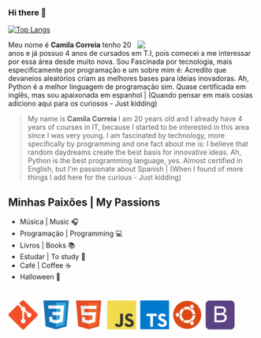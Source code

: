 ### Hi there 👋

[![Top Langs](https://github-readme-stats.vercel.app/api/top-langs/?username=anuraghazra&layout=compact)](https://github.com/anuraghazra/github-readme-stats)

<img src="https://scontent-gru2-2.xx.fbcdn.net/v/t1.18169-9/29542212_2173436819552251_6881682999642682159_n.jpg?_nc_cat=111&ccb=1-3&_nc_sid=8bfeb9&_nc_eui2=AeHthPDb_z-vVWmeWuTNBOxh__v4AzvWM1b_-_gDO9YzVkUONgTNr4d1zWcZmQSE2sUMpIcsUTfr9fK8XKTX_Xhx&_nc_ohc=56iU2CrXY6kAX8Wil2W&_nc_ht=scontent-gru2-2.xx&oh=c8eb9c1552a3744999957e375b5bea23&oe=60B9DF19" width="48%" align="right"/>

<p> Meu nome é <strong>Camila Correia</strong> tenho 20 anos e já possuo 4 anos de cursados em T.I, pois comecei a me interessar por essa área desde muito nova. Sou Fascinada por tecnologia, mais especificamente por programação e um sobre mim é: Acredito que devaneios aleatórios criam as melhores bases para ideias inovadoras. Ah, Python é a melhor linguagem de programação sim. Quase certificada em inglês, mas sou apaixonada em espanhol | (Quando pensar em mais cosias adiciono aqui para os curiosos - Just kidding) </p>

> <p> My name is <strong> Camila Correia </strong> I am 20 years old and I already have 4 years of courses in IT, because I started to be interested in this area since I was very young. I am fascinated by technology, more specifically by programming and one fact about me is: I believe that random daydreams create the best basis for innovative ideas. Ah, Python is the best programming language, yes. Almost certified in English, but I'm passionate about Spanish | (When I found of more things I add here for the curious - Just kidding) </p>

## Minhas Paixões | My Passions

- Música | Music :headphones:
- Programação | Programming :computer:
- Livros | Books :books:
- Estudar | To study :open_book:
- Café | Coffee :coffee:
- Halloween :jack_o_lantern:

# <img alt="GIT" src="https://github.com/devicons/devicon/raw/master/icons/git/git-original.svg" width="60" height="60"  /> <img alt="CSS" src="https://github.com/devicons/devicon/raw/master/icons/css3/css3-original.svg" width="60" height="60"  /> <img alt="HTML" src="https://github.com/devicons/devicon/raw/master/icons/html5/html5-original.svg" width="60" height="60" /> <img alt="JS" src="https://github.com/devicons/devicon/raw/master/icons/javascript/javascript-original.svg"  width="60" height="60"  /> <img alt="TS" src="https://github.com/devicons/devicon/blob/master/icons/typescript/typescript-original.svg"  width="60" height="60"  /> <img alt="Ubuntu" src="https://github.com/devicons/devicon/blob/master/icons/ubuntu/ubuntu-plain.svg"  width="60" height="60"  /> <img alt="Bootstrap" src="https://github.com/devicons/devicon/blob/master/icons/bootstrap/bootstrap-plain.svg"  width="60" height="60"  /> 
